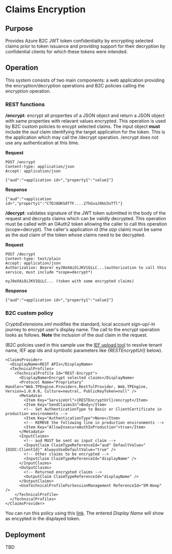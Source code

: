 # Claims Encryption
## Purpose
Provides Azure B2C JWT token confidentiality by encrypting selected claims prior to token issuance and providing support for their decryption by confidential clients for which these tokens were intended.

## Operation
This system consists of two main components: a web application providing the encryption/decryption operations and B2C policies calling the encryption operation.

### REST functions
**/encrypt**: encrypt all properties of a JSON object and return a JSON object with same properties with relavant values encrypted. This operation is used by B2C custom policies to encypt selected claims. The input object **must** include the *aud* claim identifying the target application for the token. This is the application which may call the /decrypt operation. /encrypt does not use any authentication at this time.

**Request**

    POST /encrypt
    Content-type: application/json
    Accept: application/json

    {"aud":"<application id>","property1":"value1"}

**Response**

    {"aud":"<application id>","property1":"CfDJ8OKS0TfF....27hGvaJ0kU3oTTl"}

**/decrypt**: validates signature of the JWT token submitted in the body of the request and decrypts claims which can be validly decrypted. This operation must be called with an OAuth2 token allowing the caller to call this operation (scope=decrypt). The caller's application id (the *azp* claim) must be same as the *aud* claim of the token whose claims need to be decrypted.

**Request**

    POST /decrypt
    Content-type: text/plain
    Accept: application/json
    Authorization: Bearer eyJ0eXAiOiJKV1QiLC...(authorization to call this service, must include *scope=decrypt*)

    eyJ0eXAiOiJKV1QiLC... (token with some encrypted claims)

**Response**

    {"aud":"<application id>","property1":"value1"}

### B2C custom policy

*CryptoExtensions.xml* modifies the standard, local account sign-up/-in journey to encrypt user's display name. The call to the encrypt operation looks as follows. **Note** the inclusion of the *aud* claim in the request.

(B2C policies used in this sample use the [IEF upload tool](https://github.com/mrochon/b2cief-upload) to resolve tenant name, IEF app ids and symbolic parameters like *{RESTEncryptUrl}* below).

    <ClaimsProvider>
      <DisplayName>REST APIs</DisplayName>
      <TechnicalProfiles>
        <TechnicalProfile Id="REST-Encrypt">
          <DisplayName>Encrypt selected claims</DisplayName>
          <Protocol Name="Proprietary" Handler="Web.TPEngine.Providers.RestfulProvider, Web.TPEngine, Version=1.0.0.0, Culture=neutral, PublicKeyToken=null" />
          <Metadata>
            <Item Key="ServiceUrl">{RESTEncryptUrl}/encrypt</Item>
            <Item Key="SendClaimsIn">Body</Item>
            <!-- Set AuthenticationType to Basic or ClientCertificate in production environments -->
            <Item Key="AuthenticationType">None</Item>
            <!-- REMOVE the following line in production environments -->
            <Item Key="AllowInsecureAuthInProduction">true</Item>
          </Metadata>
          <InputClaims>
            <!-- aud MUST be sent as input claim -->
            <InputClaim ClaimTypeReferenceId="aud" DefaultValue="{OIDC:ClientId}" AlwaysUseDefaultValue="true" />          
            <!-- Other claims to be encrypted -->
            <InputClaim ClaimTypeReferenceId="displayName" />
          </InputClaims>
          <OutputClaims>
            <!-- Returned encrypted claims -->
            <OutputClaim ClaimTypeReferenceId="displayName" />
          </OutputClaims>
          <UseTechnicalProfileForSessionManagement ReferenceId="SM-Noop" />
        </TechnicalProfile>
      </TechnicalProfiles>
    </ClaimsProvider>

You can run this policy using this [link](https://mrochonb2cprod.b2clogin.com/mrochonb2cprod.onmicrosoft.com/oauth2/v2.0/authorize?p=B2C_1A_CRYPTOsignup_signin&client_id=68f6e047-5204-471a-b94b-b0df615e8ea0&nonce=defaultNonce&redirect_uri=https%3A%2F%2Foidcdebugger.com%2Fdebug&scope=openid&response_type=id_token&prompt=login). The entered *Display Name* will show as encypted in the displayed token.

## Deployment

TBD

